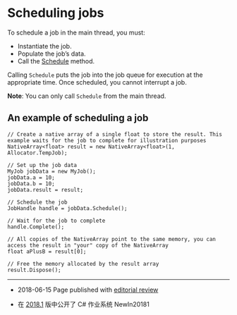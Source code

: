 # Scheduling jobs

To schedule a job in the main thread, you must:

* Instantiate the job.
* Populate the job’s data.
* Call the [Schedule](../ScriptReference/Unity.Jobs.IJobExtensions.Schedule.html) method. 

Calling `Schedule` puts the job into the job queue for execution at the appropriate time. Once scheduled, you cannot interrupt a job.

**Note**: You can only call `Schedule` from the main thread.

## An example of scheduling a job

```
// Create a native array of a single float to store the result. This example waits for the job to complete for illustration purposes
NativeArray<float> result = new NativeArray<float>(1, Allocator.TempJob);

// Set up the job data
MyJob jobData = new MyJob();
jobData.a = 10;
jobData.b = 10;
jobData.result = result;

// Schedule the job
JobHandle handle = jobData.Schedule();

// Wait for the job to complete
handle.Complete();

// All copies of the NativeArray point to the same memory, you can access the result in "your" copy of the NativeArray
float aPlusB = result[0];

// Free the memory allocated by the result array
result.Dispose();
```

---

* <span class="page-edit">2018-06-15  Page published with [editorial review](DocumentationEditorialReview.html)
</span>

* <span class="page-history">在 [2018.1](https://docs.unity3d.com/2018.1/Documentation/Manual/30_search.html?q=newin20181) 版中公开了 C# 作业系统 <span class="search-words">NewIn20181</span></span>
